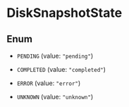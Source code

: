 

# DiskSnapshotState

## Enum


* `PENDING` (value: `"pending"`)

* `COMPLETED` (value: `"completed"`)

* `ERROR` (value: `"error"`)

* `UNKNOWN` (value: `"unknown"`)



